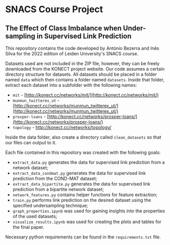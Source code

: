 # SNACS Course Project

## The Effect of Class Imbalance when Under-sampling in Supervised Link Prediction

This repository contains the code developed by António Bezerra and Inês Silva for the 2022 edition of Leiden University's SNACS course.

Datasets used are not included in the ZIP file, however, they can be freely downloaded from the KONECT project website. Our code assumes a certain directory structure for datasets. All datasets should be placed in a folder named `data` which then contains a folder named `datasets`. Inside that folder, extract each dataset into a subfolder with the following names:
- `mit` - [http://konect.cc/networks/mit/](http://konect.cc/networks/mit/)
- `munmun_twitterex_ut` - [http://konect.cc/networks/munmun_twitterex_ut/](http://konect.cc/networks/munmun_twitterex_ut/)
- `prosper-loans` - [http://konect.cc/networks/prosper-loans/](http://konect.cc/networks/prosper-loans/)
- `topology` - http://konect.cc/networks/topology/

Inside the data folder, also create a directory called `clean_datasets` so that our files can output to it.

Each file contained in this repository was created with the following goals:

- `extract_data.py` generates the data for supervised link prediction from a network dataset;
- `extract_data_condmat.py` generates the data for supervised link prediction from the COND-MAT dataset;
- `extract_data_bipartite.py` generates the data for supervised link prediction from a bipartite network dataset;
- `network_features.py` contains helper functions for feature extraction;
- `train.py` performs link prediction on the desired dataset using the specified undersampling technique;
- `graph_properties.ipynb` was used for gaining insights into the properties of the used datasets;
- `visualize_results.ipynb` was used for creating the plots and tables for the final paper.

Necessary python requirements can be found in the `requirements.txt` file.